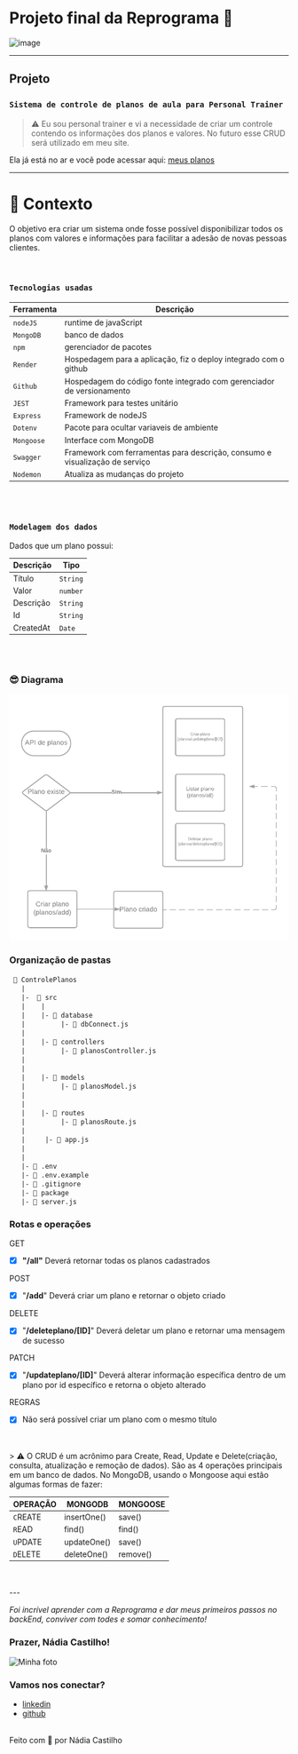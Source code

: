 # Projeto final da Reprograma 🚀 

![image](https://media2.giphy.com/media/D567hs4Dex0GEnAKOY/giphy.gif)


---


## Projeto
### `Sistema de controle de planos de aula para Personal Trainer`

> ⚠️ Eu sou personal trainer e vi a necessidade de criar um controle contendo os informações dos planos e valores. No futuro esse CRUD será utilizado em meu site.

Ela já está no ar e você pode acessar aqui: [meus planos](https://crud-planos.onrender.com/doc)

---

# 🧠 Contexto

O objetivo era criar um sistema onde fosse possível disponibilizar todos os planos  com valores e informações para facilitar a adesão de novas pessoas clientes.

<br />

### `Tecnologias usadas`

| Ferramenta | Descrição |
| --- | --- |
| `nodeJS` | runtime de javaScript|
| `MongoDB` | banco de dados|
| `npm` | gerenciador de pacotes|
| `Render` | Hospedagem para a aplicação, fiz o deploy integrado com o github|
| `Github` | Hospedagem do código fonte integrado com gerenciador de versionamento|
| `JEST` | Framework para testes unitário|
| `Express` | Framework de nodeJS
| `Dotenv` | Pacote para ocultar variaveis de ambiente|
| `Mongoose` | Interface com MongoDB|
| `Swagger` | Framework com ferramentas para descrição, consumo e visualização de serviço|
| `Nodemon` | Atualiza as mudanças do projeto|

<br />
<br />

### `Modelagem dos dados`

Dados que um plano possui:

| Descrição                       | Tipo |
| --------------------------- | ------------------ |
| Título                 | `String`  |
| Valor                | `number`        |
| Descrição  | `String`            |
| Id           | `String`   |
| CreatedAt             | `Date`       |


<br />
<br />

### 😎 Diagrama

![image](./Diagrama%20Projeto.png)

### Organização de pastas

```
 📁 ControlePlanos
   |
   |-  📁 src
   |    |
   |    |- 📁 database
   |         |- 📄 dbConnect.js
   |
   |    |- 📁 controllers
   |         |- 📄 planosController.js
   |     
   |
   |    |- 📁 models
   |         |- 📄 planosModel.js
   |       
   |
   |    |- 📁 routes
   |         |- 📄 planosRoute.js 
   |
   |     |- 📄 app.js 
   |        
   |
   |- 📄 .env
   |- 📄 .env.example
   |- 📄 .gitignore
   |- 📄 package
   |- 📄 server.js

```

### Rotas e operações

GET
- [x]  **"/all"** Deverá retornar todas os planos cadastrados

POST
- [x]  "**/add**" Deverá criar um plano e retornar o objeto criado

DELETE
- [x]  "**/deleteplano/[ID]**" Deverá deletar um plano e retornar uma mensagem de sucesso

PATCH
- [x]  "**/updateplano/[ID]**" Deverá alterar informação específica dentro de um plano por id específico e retorna o objeto alterado

REGRAS
- [x]  Não será possível criar um plano com o mesmo título


<br />
<br />
> ⚠️ O CRUD é um acrônimo para Create, Read, Update e Delete(criação, consulta, atualização e remoção de dados). São as 4 operações principais em um banco de dados. No MongoDB, usando o Mongoose aqui estão algumas formas de fazer:


| OPERAÇÃO | MONGODB | MONGOOSE |
| --- | --- | --- |
| `C`REATE | insertOne() | save() |
| `R`EAD | find() | find() |
| `U`PDATE | updateOne() | save() |
| `D`ELETE | deleteOne() | remove() |

<br />
<br />
---

_Foi incrível aprender com a Reprograma e dar meus primeiros passos no backEnd, conviver com todes e somar conhecimento!_

### Prazer, Nádia Castilho!

 <img src="https://media.licdn.com/dms/image/C5603AQE4IIfbyEf-QQ/profile-displayphoto-shrink_800_800/0/1646260667924?e=1694649600&v=beta&t=WDYjtRLaiQAwbUBP48fh4SPlucNnZJmGPoNDWwi4ozc" alt="Minha foto" width="200"> 


### Vamos nos conectar?

- [linkedin](https://www.linkedin.com/in/n%C3%A1dia-castilho-43912a115/)
- [github](https://github.com/NadiaCast)


<br>
Feito com 💜 por Nádia Castilho